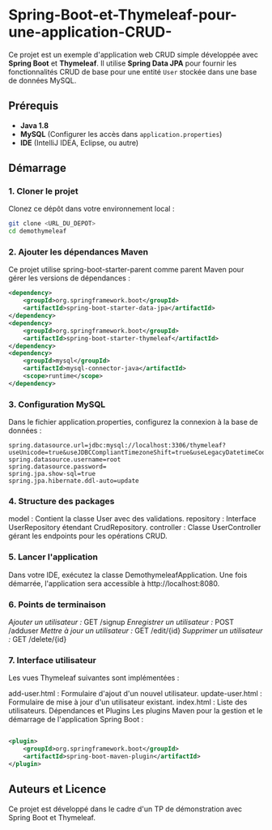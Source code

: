 # Spring-Boot-et-Thymeleaf-pour-une-application-CRUD-

Ce projet est un exemple d'application web CRUD simple développée avec **Spring Boot** et **Thymeleaf**. Il utilise **Spring Data JPA** pour fournir les fonctionnalités CRUD de base pour une entité `User` stockée dans une base de données MySQL.

## Prérequis

- **Java 1.8**
- **MySQL** (Configurer les accès dans `application.properties`)
- **IDE** (IntelliJ IDEA, Eclipse, ou autre)

## Démarrage

### 1. Cloner le projet

Clonez ce dépôt dans votre environnement local :

```bash
git clone <URL_DU_DEPOT>
cd demothymeleaf
```
### 2. Ajouter les dépendances Maven
Ce projet utilise spring-boot-starter-parent comme parent Maven pour gérer les versions de dépendances :

```xml
<dependency>
    <groupId>org.springframework.boot</groupId>
    <artifactId>spring-boot-starter-data-jpa</artifactId>
</dependency>
<dependency>
    <groupId>org.springframework.boot</groupId>
    <artifactId>spring-boot-starter-thymeleaf</artifactId>
</dependency>
<dependency>
    <groupId>mysql</groupId>
    <artifactId>mysql-connector-java</artifactId>
    <scope>runtime</scope>
</dependency>
```
### 3. Configuration MySQL
Dans le fichier application.properties, configurez la connexion à la base de données :

```properties
spring.datasource.url=jdbc:mysql://localhost:3306/thymeleaf?useUnicode=true&useJDBCCompliantTimezoneShift=true&useLegacyDatetimeCode=false&serverTimezone=UTC
spring.datasource.username=root
spring.datasource.password=
spring.jpa.show-sql=true
spring.jpa.hibernate.ddl-auto=update
```
### 4. Structure des packages

model : Contient la classe User avec des validations.
repository : Interface UserRepository étendant CrudRepository.
controller : Classe UserController gérant les endpoints pour les opérations CRUD.

### 5. Lancer l'application
Dans votre IDE, exécutez la classe DemothymeleafApplication. Une fois démarrée, l'application sera accessible à http://localhost:8080.

### 6. Points de terminaison

*Ajouter un utilisateur :* GET /signup
*Enregistrer un utilisateur :* POST /adduser
*Mettre à jour un utilisateur :* GET /edit/{id}
*Supprimer un utilisateur :* GET /delete/{id}

### 7. Interface utilisateur
Les vues Thymeleaf suivantes sont implémentées :

add-user.html : Formulaire d'ajout d'un nouvel utilisateur.
update-user.html : Formulaire de mise à jour d'un utilisateur existant.
index.html : Liste des utilisateurs.
Dépendances et Plugins
Les plugins Maven pour la gestion et le démarrage de l'application Spring Boot :

```xml

<plugin>
    <groupId>org.springframework.boot</groupId>
    <artifactId>spring-boot-maven-plugin</artifactId>
</plugin>
```
## Auteurs et Licence
Ce projet est développé dans le cadre d'un TP de démonstration avec Spring Boot et Thymeleaf.

